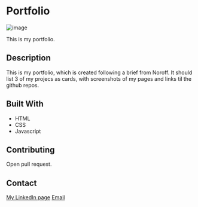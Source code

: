 # Portfolio

![image]()

This is my portfolio.

## Description

This is my portfolio, which is created following a brief from Noroff.
It should list 3 of my projecs as cards, with screenshots of my pages and links til the github repos.

## Built With

- HTML
- CSS
- Javascript

## Contributing

Open pull request.

## Contact

[My LinkedIn page](https://www.linkedin.com/in/christelosterboe/)
[Email](christel.marita@onibodesign.no)
